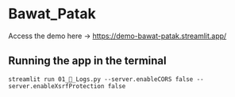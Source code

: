 # Bawat_Patak
Access the demo here -> https://demo-bawat-patak.streamlit.app/

## Running the app in the terminal
`streamlit run 01_📄_Logs.py --server.enableCORS false --server.enableXsrfProtection false`